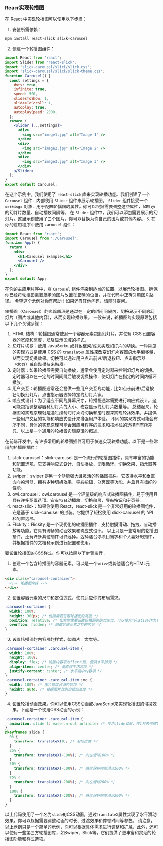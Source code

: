 ### Reacr实现轮播图

在 React 中实现轮播图可以使用以下步骤：

1. 安装所需依赖：
```bash
npm install react-slick slick-carousel
```
2. 创建一个轮播图组件：
```jsx
import React from 'react';
import Slider from 'react-slick';
import 'slick-carousel/slick/slick.css';
import 'slick-carousel/slick/slick-theme.css';
function Carousel() {
  const settings = {
    dots: true,
    infinite: true,
    speed: 500,
    slidesToShow: 1,
    slidesToScroll: 1,
    autoplay: true,
    autoplaySpeed: 2000,
  };
  return (
    <Slider {...settings}>
      <div>
        <img src="image1.jpg" alt="Image 1" />
      </div>
      <div>
        <img src="image2.jpg" alt="Image 2" />
      </div>
      <div>
        <img src="image3.jpg" alt="Image 3" />
      </div>
    </Slider>
  );
}
export default Carousel;
```
在这个示例中，我们使用了 `react-slick` 库来实现轮播功能。我们创建了一个 `Carousel` 组件，内部使用 `Slider` 组件来展示轮播图。
`Slider` 组件接受一个 `settings` 对象，用于配置轮播图的属性。你可以根据需要调整这些属性，如显示的幻灯片数量、自动播放间隔等。
在 `Slider` 组件中，我们可以添加需要展示的幻灯片。这里示例使用了三个图片，你可以替换为你自己的图片或其他内容。
3. 在你的应用程序中使用 `Carousel` 组件：
```jsx
import React from 'react';
import Carousel from './Carousel';
function App() {
  return (
    <div>
      <h1>Carousel Example</h1>
      <Carousel />
    </div>
  );
}
export default App;
```
在你的主应用程序中，将 `Carousel` 组件渲染到适当的位置，以展示轮播图。
确保你已经将轮播图需要展示的图片放置在正确的位置，并在代码中正确引用图片路径。
希望这个示例对你有帮助！如果还有其他问题，请随时提问。

轮播图（Carousel）的实现原理是通过在一定的时间间隔内，切换展示不同的幻灯片（图片或其他内容），从而实现轮播效果。
一般来说，轮播图的实现原理包括以下几个关键步骤：

1. HTML 结构：轮播图通常使用一个容器元素包裹幻灯片，并使用 CSS 设置容器的宽度和高度，以及显示区域的样式。
2. 幻灯片切换：使用 JavaScript 或其他框架/库来实现幻灯片的切换。一种常见的实现方式是使用 CSS 的 `translateX` 属性来改变幻灯片容器的水平偏移量，从而实现切换效果。切换可以通过用户点击前进/后退按钮、点击指示器（dots）或自动播放来触发。
3. 定时器：如果轮播图需要自动播放，通常会使用定时器来控制幻灯片的切换。定时器可以在一定的时间间隔后触发切换操作，使幻灯片在指定的时间内循环播放。
4. 用户交互：轮播图通常还会提供一些用户交互的功能，比如点击前进/后退按钮切换幻灯片，点击指示器选择特定的幻灯片等。
5. 响应式设计：为了适应不同的屏幕尺寸，轮播图通常需要进行响应式设计。这可能包括调整容器和幻灯片的大小、改变显示的幻灯片数量等。
  总结起来，轮播图的实现原理就是通过控制幻灯片的切换和定时器来实现轮播效果，并提供一些用户交互的功能和响应式设计来增强用户体验。
  不同的实现方式可能会有所不同，具体的实现原理可能会因应用程序的需求和技术栈的选择而有所差异。以上是一个通用的轮播图实现原理的概述。

在前端开发中，有许多常用的轮播图插件可用于快速实现轮播功能。以下是一些常用的轮播图插件：

1. slick-carousel：slick-carousel 是一个流行的轮播图插件，具有丰富的功能和配置选项。它支持响应式设计、自动播放、无限循环、切换效果、指示器等功能。
2. swiper：swiper 是另一个功能强大且灵活的轮播图插件。它支持水平和垂直方向的滑动，拥有多种切换效果、导航按钮、分页器等功能，并且具有很好的性能。
3. owl.carousel：owl.carousel 是一个轻量级的响应式轮播图插件，易于使用且具有许多配置选项。它支持自动播放、切换效果、导航按钮和分页器。
4. react-slick：如果你使用 React，react-slick 是一个非常好用的轮播图组件，它是基于 slick-carousel 的封装。它提供了轻松使用 slick-carousel 的 API 和配置选项。
5. Flickity：Flickity 是一个现代化的轮播图插件，支持触摸滑动、拖拽、自动播放等功能。它具有流畅的动画效果和响应式设计。
  以上只是一些常用的轮播图插件，还有许多其他插件可供选择。选择适合你项目需求和个人喜好的插件，并根据插件的文档和示例进行配置和使用。

要设置轮播图的CSS样式，你可以按照以下步骤进行：

1. 创建一个包含轮播图的容器元素。可以是一个`<div>`或其他适合的HTML元素。
```html
<div class="carousel-container">
  <!-- 轮播图内容 -->
</div>
```
2. 设置容器元素的尺寸和定位方式，使其适应你的布局需求。
```css
.carousel-container {
  width: 100%;
  height: 300px; /* 根据需要设置轮播图的高度 */
  position: relative; /* 如果你需要设置轮播图的绝对定位，可以使用relative作为容器元素的定位方式 */
  overflow: hidden; /* 隐藏容器元素之外的内容 */
}
```
3. 设置轮播图的内容项的样式，如图片、文本等。
```css
.carousel-container .carousel-item {
  width: 100%;
  height: 100%;
  display: flex; /* 设置内容项为flex布局，使其水平排列 */
  align-items: center; /* 垂直居中内容项 */
  justify-content: center; /* 水平居中内容项 */
}
.carousel-container .carousel-item img {
  width: 100%; /* 图片宽度占满内容项 */
  height: auto; /* 根据图片比例自适应高度 */
}
```
4. 设置轮播动画效果。你可以使用CSS动画或JavaScript来实现轮播图的切换效果。下面是一个使用CSS动画的示例：
```css
.carousel-container .carousel-item {
  animation: slide 1s ease-in-out infinite; /* 使用slide动画，在1秒内完成切换，以缓入缓出的方式无限循环 */
}
@keyframes slide {
  0% {
    transform: translateX(0); /* 起始位置 */
  }
  25% {
    transform: translateX(-100%); /* 向左滑动100% */
  }
  50% {
    transform: translateX(-100%); /* 继续保持向左滑动100% */
  }
  75% {
    transform: translateX(-200%); /* 向左滑动200% */
  }
  100% {
    transform: translateX(-200%); /* 继续保持向左滑动200% */
  }
}
```
以上代码使用了一个名为`slide`的CSS动画，通过`translateX`属性实现了水平滑动效果。你可以根据需要调整动画的时长、过渡效果和停顿时间等参数。
请注意，以上示例只是一个简单的示例，你可以根据具体需求进行调整和扩展。此外，还可以使用一些第三方轮播图库，如Swiper、Slick等，它们提供了更丰富和灵活的轮播图功能和样式选项。